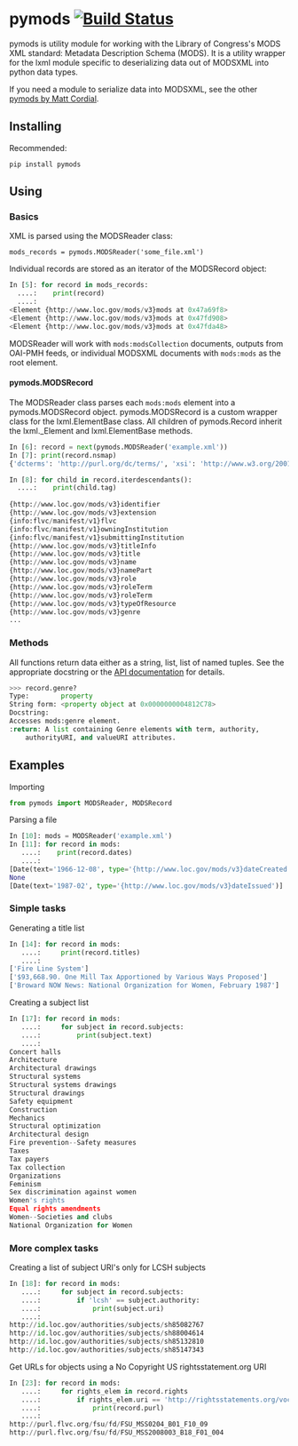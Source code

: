 # pymods [![Build Status](https://travis-ci.org/mrmiguez/pymods.svg?branch=master)](https://travis-ci.org/mrmiguez/pymods)

pymods is utility module for working with the Library of Congress's MODS XML standard: Metadata Description Schema (MODS). It is a utility wrapper for the lxml module specific to deserializing data out of MODSXML into python data types.

If you need a module to serialize data into MODSXML, see the other [pymods by Matt Cordial](https://github.com/cordmata/pymods).

## Installing

Recommended:

`pip install pymods`

## Using

### Basics

XML is parsed using the MODSReader class:

`mods_records = pymods.MODSReader('some_file.xml')`

Individual records are stored as an iterator of the MODSRecord object:

```python
In [5]: for record in mods_records:
  ....:    print(record)
  ....:
<Element {http://www.loc.gov/mods/v3}mods at 0x47a69f8>
<Element {http://www.loc.gov/mods/v3}mods at 0x47fd908>
<Element {http://www.loc.gov/mods/v3}mods at 0x47fda48>

```

MODSReader will work with `mods:modsCollection` documents, outputs from OAI-PMH feeds, or individual MODSXML documents with `mods:mods` as the root element.
    
#### pymods.MODSRecord

The MODSReader class parses each `mods:mods` element into a pymods.MODSRecord object. pymods.MODSRecord is a custom wrapper class for the lxml.ElementBase class. All children of pymods.Record inherit the lxml._Element and lxml.ElementBase methods.

```python
In [6]: record = next(pymods.MODSReader('example.xml'))
In [7]: print(record.nsmap)
{'dcterms': 'http://purl.org/dc/terms/', 'xsi': 'http://www.w3.org/2001/XMLSchema-instance', None: 'http://www.loc.gov/mods/v3', 'flvc': 'info:flvc/manifest/v1', 'xlink': 'http://www.w3.org/1999/xlink', 'mods': 'http://www.loc.gov/mods/v3'}

```

```python
In [8]: for child in record.iterdescendants():
  ....:    print(child.tag)
    
{http://www.loc.gov/mods/v3}identifier
{http://www.loc.gov/mods/v3}extension
{info:flvc/manifest/v1}flvc
{info:flvc/manifest/v1}owningInstitution
{info:flvc/manifest/v1}submittingInstitution
{http://www.loc.gov/mods/v3}titleInfo
{http://www.loc.gov/mods/v3}title
{http://www.loc.gov/mods/v3}name
{http://www.loc.gov/mods/v3}namePart
{http://www.loc.gov/mods/v3}role
{http://www.loc.gov/mods/v3}roleTerm
{http://www.loc.gov/mods/v3}roleTerm
{http://www.loc.gov/mods/v3}typeOfResource
{http://www.loc.gov/mods/v3}genre
...
```

### Methods

All functions return data either as a string, list, list of named tuples. See the appropriate docstring or the [API documentation](https://pythonhosted.org/pymods/) for details.

```python
>>> record.genre?
Type:        property
String form: <property object at 0x0000000004812C78>
Docstring:
Accesses mods:genre element.
:return: A list containing Genre elements with term, authority,
    authorityURI, and valueURI attributes.
```

## Examples

Importing
```python
from pymods import MODSReader, MODSRecord
```

Parsing a file
```python
In [10]: mods = MODSReader('example.xml')
In [11]: for record in mods:
   ....:    print(record.dates)
   ....:
[Date(text='1966-12-08', type='{http://www.loc.gov/mods/v3}dateCreated')]
None
[Date(text='1987-02', type='{http://www.loc.gov/mods/v3}dateIssued')]

```

### Simple tasks

Generating a title list
```python
In [14]: for record in mods:
   ....:     print(record.titles)
   ....:
['Fire Line System']
['$93,668.90. One Mill Tax Apportioned by Various Ways Proposed']
['Broward NOW News: National Organization for Women, February 1987']
```

Creating a subject list
```python
In [17]: for record in mods:
   ....:     for subject in record.subjects:
   ....:         print(subject.text)
   ....:
Concert halls
Architecture
Architectural drawings
Structural systems
Structural systems drawings
Structural drawings
Safety equipment
Construction
Mechanics
Structural optimization
Architectural design
Fire prevention--Safety measures
Taxes
Tax payers
Tax collection
Organizations
Feminism
Sex discrimination against women
Women's rights
Equal rights amendments
Women--Societies and clubs
National Organization for Women
```

### More complex tasks

Creating a list of subject URI's only for LCSH subjects
```python
In [18]: for record in mods:
   ....:     for subject in record.subjects:
   ....:         if 'lcsh' == subject.authority:
   ....:             print(subject.uri)
   ....:
http://id.loc.gov/authorities/subjects/sh85082767
http://id.loc.gov/authorities/subjects/sh88004614
http://id.loc.gov/authorities/subjects/sh85132810
http://id.loc.gov/authorities/subjects/sh85147343
```

Get URLs for objects using a No Copyright US rightsstatement.org URI
```python
In [23]: for record in mods:
   ....:     for rights_elem in record.rights
   ....:         if rights_elem.uri == 'http://rightsstatements.org/vocab/NoC-US/1.0/':
   ....:             print(record.purl)
   ....:
http://purl.flvc.org/fsu/fd/FSU_MSS0204_B01_F10_09
http://purl.flvc.org/fsu/fd/FSU_MSS2008003_B18_F01_004
```
